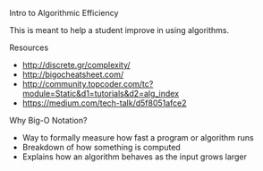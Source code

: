 Intro to Algorithmic Efficiency

This is meant to help a student improve in using algorithms.

Resources
- http://discrete.gr/complexity/
- http://bigocheatsheet.com/
- http://community.topcoder.com/tc?module=Static&d1=tutorials&d2=alg_index
- https://medium.com/tech-talk/d5f8051afce2

Why Big-O Notation?
- Way to formally measure how fast a program or algorithm runs
- Breakdown of how something is computed
- Explains how an algorithm behaves as the input grows larger
